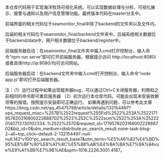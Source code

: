 本仓库代码用于实现海洋牧场可视化系统。可以实现数据处理与分析、可视化展示、报警与通知以及用户信息管理功能。最终版本代码在master分支中。

前端界面的相关代码位于seamonitor_final中除了backend的文件夹以及文件内。

后端的相关代码位于seamonitor_final/backend文件夹中。后端系统相关数据位于backend/data中，用户相关数据位于backend/register中。

前端服务器启动：在seamonitor_final文件夹中输入cmd打开控制台，输入命令“npm run serve”即可打开前端服务器，根据提示访问 http://localhost:8080/或者具体http://ip:8080/均可访问网站。

后端服务器启动：在backend文件夹中输入cmd打开控制台，输入命令“node app.js”即可打开后端服务器。

注：（1）运行过程中如果出现服务器bug，可以通过Ctrl+C关闭服务器，利用和之前相同的命令即可重启服务器
    （2）初次运行本仓库代码，可能会出现未安装依赖项等的报错，按照提示安装即可正确运行。
     如果再遇到问题，可以参考此文章https://blog.csdn.net/qq_45475788/article/details/132154497?ops_request_misc=%257B%2522request%255Fid%2522%253A%2522171957820316800222888702%2522%252C%2522scm%2522%253A%252220140713.130102334..%2522%257D&request_id=171957820316800222888702&biz_id=0&utm_medium=distribute.pc_search_result.none-task-blog-2~all~top_click~default-2-132154497-null-null.142^v100^pc_search_result_base7&utm_term=%E5%A6%82%E4%BD%95%E8%BF%90%E8%A1%8C%E5%88%AB%E4%BA%BA%E7%9A%84vue%E9%A1%B9%E7%9B%AE&spm=1018.2226.3001.4187。
